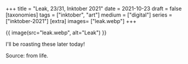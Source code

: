 +++
title = "Leak, 23/31, Inktober 2021"
date = 2021-10-23
draft =  false
[taxonomies]
tags = ["inktober", "art"]
medium = ["digital"]
series = ["inktober-2021"]
[extra]
images= ["leak.webp"]
+++

{{ image(src="leak.webp", alt="Leak") }}

I'll be roasting these later today!

Source: from life.
